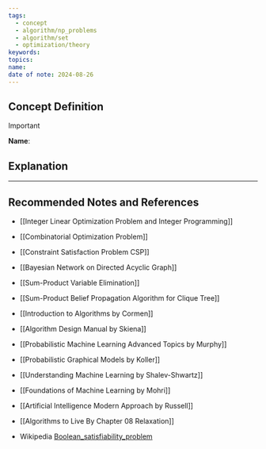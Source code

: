 ```yaml
---
tags:
  - concept
  - algorithm/np_problems
  - algorithm/set
  - optimization/theory
keywords: 
topics: 
name: 
date of note: 2024-08-26
---
```


## Concept Definition

>[!important]
>**Name**: 



## Explanation





-----------
##  Recommended Notes and References


- [[Integer Linear Optimization Problem and Integer Programming]]
- [[Combinatorial Optimization Problem]]
- [[Constraint Satisfaction Problem CSP]]


- [[Bayesian Network on Directed Acyclic Graph]]
- [[Sum-Product Variable Elimination]]
- [[Sum-Product Belief Propagation Algorithm for Clique Tree]]


- [[Introduction to Algorithms by Cormen]]
- [[Algorithm Design Manual by Skiena]]
- [[Probabilistic Machine Learning Advanced Topics by Murphy]]
- [[Probabilistic Graphical Models by Koller]]
- [[Understanding Machine Learning by Shalev-Shwartz]]
- [[Foundations of Machine Learning by Mohri]]
- [[Artificial Intelligence Modern Approach by Russell]]


- [[Algorithms to Live By Chapter 08 Relaxation]]
- Wikipedia [Boolean_satisfiability_problem](https://en.wikipedia.org/wiki/Boolean_satisfiability_problem)